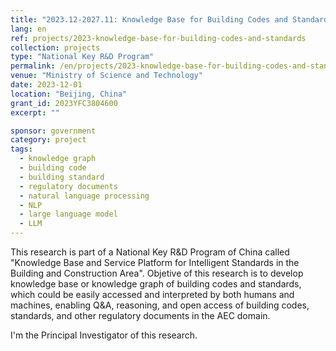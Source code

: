 ```yaml
---
title: "2023.12-2027.11: Knowledge Base for Building Codes and Standards"
lang: en
ref: projects/2023-knowledge-base-for-building-codes-and-standards
collection: projects
type: "National Key R&D Program"
permalink: /en/projects/2023-knowledge-base-for-building-codes-and-standards
venue: "Ministry of Science and Technology"
date: 2023-12-01
location: "Beijing, China"
grant_id: 2023YFC3804600
excerpt: ""

sponsor: government
category: project
tags: 
  - knowledge graph
  - building code
  - building standard
  - regulatory documents
  - natural language processing
  - NLP
  - large language model
  - LLM
---
```


This research is part of a National Key R&D Program of China called "Knowledge Base and Service Platform for Intelligent Standards in the Building and Construction Area". Objetive of this research is to develop knowledge base or knowledge graph of building codes and standards, which could be easily accessed and interpreted by both humans and machines, enabling Q&A, reasoning, and open access of building codes, standards, and other regulatory documents in the AEC domain.

I'm the Principal Investigator of this research.